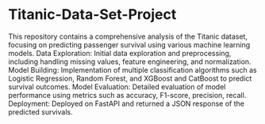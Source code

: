 # Titanic-Data-Set-Project
This repository contains a comprehensive analysis of the Titanic dataset, focusing on predicting passenger survival using various machine learning models. 
Data Exploration: Initial data exploration and preprocessing, including handling missing values, feature engineering, and normalization.
Model Building: Implementation of multiple classification algorithms such as Logistic Regression, Random Forest, and XGBoost and CatBoost to predict survival outcomes.
Model Evaluation: Detailed evaluation of model performance using metrics such as accuracy, F1-score, precision, recall.
Deployment: Deployed on FastAPI and returned a JSON response of the predicted survivals.
